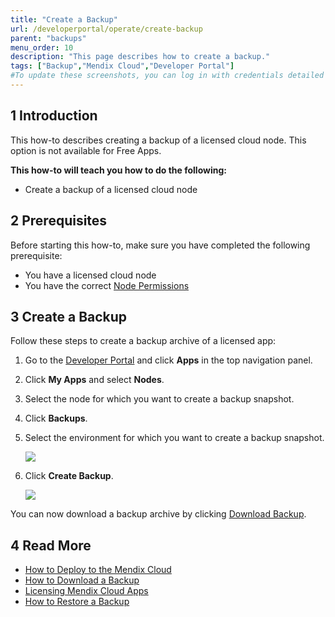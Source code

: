 ```yaml
---
title: "Create a Backup"
url: /developerportal/operate/create-backup
parent: "backups"
menu_order: 10
description: "This page describes how to create a backup."
tags: ["Backup","Mendix Cloud","Developer Portal"]
#To update these screenshots, you can log in with credentials detailed in How to Update Screenshots Using Team Apps.
---
```


## 1 Introduction

This how-to describes creating a backup of a licensed cloud node. This option is not available for Free Apps.

**This how-to will teach you how to do the following:**

*   Create a backup of a licensed cloud node


## 2 Prerequisites

Before starting this how-to, make sure you have completed the following prerequisite:

*   You have a licensed cloud node
*   You have the correct [Node Permissions](/developerportal/deploy/node-permissions)

## 3 Create a Backup

Follow these steps to create a backup archive of a licensed app:

1. Go to the [Developer Portal](http://sprintr.home.mendix.com) and click **Apps** in the top navigation panel.
2. Click **My Apps** and select **Nodes**.
3. Select the node for which you want to create a backup snapshot.
4. Click **Backups**.
5. Select the environment for which you want to create a backup snapshot.

    ![](attachments/create-backup/environment.png)

6. Click **Create Backup**.

    ![](attachments/create-backup/backupoptions.jpg)

You can now download a backup archive by clicking [Download Backup](download-backup).


## 4 Read More

* [How to Deploy to the Mendix Cloud](/developerportal/deploy/mendix-cloud-deploy)
* [How to Download a Backup](download-backup)
* [Licensing Mendix Cloud Apps](/developerportal/deploy/licensing-apps)
* [How to Restore a Backup](restore-backup)

